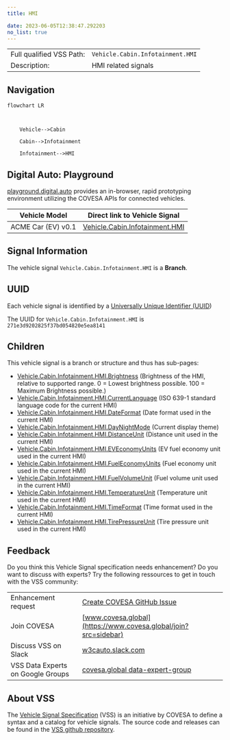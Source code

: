 ```yaml
---
title: HMI

date: 2023-06-05T12:38:47.292203
no_list: true
---
```



| | |
|---|---|
| Full qualified VSS Path: | `Vehicle.Cabin.Infotainment.HMI` |
| Description: | HMI related signals |

## Navigation

```mermaid
flowchart LR



    Vehicle-->Cabin

    Cabin-->Infotainment

    Infotainment-->HMI

```


## Digital Auto: Playground

[playground.digital.auto](http://digital.auto) provides an in-browser, rapid prototyping environment utilizing the COVESA APIs for connected vehicles. 

| Vehicle Model | Direct link to Vehicle Signal |
|---|---|
| ACME Car (EV) v0.1 | [Vehicle.Cabin.Infotainment.HMI](https://digitalauto.netlify.app/model/STLWzk1WyqVVLbfymb4f/cvi/list/Vehicle.Cabin.Infotainment.HMI/) |


## Signal Information




The vehicle signal `Vehicle.Cabin.Infotainment.HMI` is a **Branch**.





## UUID

Each vehicle signal is identified by a [Universally Unique Identifier (UUID](https://en.wikipedia.org/wiki/Universally_unique_identifier))

The UUID for `Vehicle.Cabin.Infotainment.HMI` is `271e3d9202825f37bd054820e5ea8141`

## Children

This vehicle signal is a branch or structure and thus has sub-pages:

- [Vehicle.Cabin.Infotainment.HMI.Brightness](brightness/) (Brightness of the HMI, relative to supported range. 0 = Lowest brightness possible. 100 = Maximum Brightness possible.)
- [Vehicle.Cabin.Infotainment.HMI.CurrentLanguage](currentlanguage/) (ISO 639-1 standard language code for the current HMI)
- [Vehicle.Cabin.Infotainment.HMI.DateFormat](dateformat/) (Date format used in the current HMI)
- [Vehicle.Cabin.Infotainment.HMI.DayNightMode](daynightmode/) (Current display theme)
- [Vehicle.Cabin.Infotainment.HMI.DistanceUnit](distanceunit/) (Distance unit used in the current HMI)
- [Vehicle.Cabin.Infotainment.HMI.EVEconomyUnits](eveconomyunits/) (EV fuel economy unit used in the current HMI)
- [Vehicle.Cabin.Infotainment.HMI.FuelEconomyUnits](fueleconomyunits/) (Fuel economy unit used in the current HMI)
- [Vehicle.Cabin.Infotainment.HMI.FuelVolumeUnit](fuelvolumeunit/) (Fuel volume unit used in the current HMI)
- [Vehicle.Cabin.Infotainment.HMI.TemperatureUnit](temperatureunit/) (Temperature unit used in the current HMI)
- [Vehicle.Cabin.Infotainment.HMI.TimeFormat](timeformat/) (Time format used in the current HMI)
- [Vehicle.Cabin.Infotainment.HMI.TirePressureUnit](tirepressureunit/) (Tire pressure unit used in the current HMI)


## Feedback

Do you think this Vehicle Signal specification needs enhancement? Do you want to discuss with experts? Try the following ressources to get in touch with the VSS community:

| | |
|---|---|
| Enhancement request | [Create COVESA GitHub Issue](https://github.com/COVESA/vehicle_signal_specification/issues/new?body=Please+describe+your+feedback&title=Signal+feedback+Vehicle.Cabin.Infotainment.HMI) |
| Join COVESA | [www.covesa.global](https://www.covesa.global/join?src=sidebar) |
| Discuss VSS on Slack | [w3cauto.slack.com](http://w3cauto.slack.com/) |
| VSS Data Experts on Google Groups | [covesa.global data-expert-group](https://groups.google.com/a/covesa.global/g/data-expert-group) |

## About VSS

The [Vehicle Signal Specification](https://covesa.github.io/vehicle_signal_specification/) (VSS)
is an initiative by COVESA to define a syntax and a catalog for vehicle signals.
The source code and releases can be found in the [VSS github repository](https://github.com/COVESA/vehicle_signal_specification).


